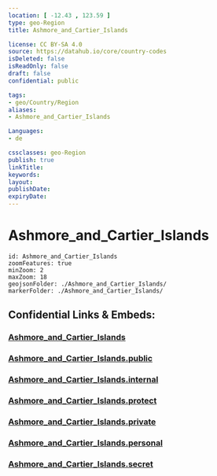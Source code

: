 ```yaml
---
location: [ -12.43 , 123.59 ] 
type: geo-Region
title: Ashmore_and_Cartier_Islands

license: CC BY-SA 4.0
source: https://datahub.io/core/country-codes
isDeleted: false
isReadOnly: false
draft: false
confidential: public

tags:
- geo/Country/Region
aliases:
- Ashmore_and_Cartier_Islands

Languages:
- de

cssclasses: geo-Region
publish: true
linkTitle: 
keywords: 
layout: 
publishDate: 
expiryDate: 
---
```


# Ashmore_and_Cartier_Islands

```leaflet
id: Ashmore_and_Cartier_Islands
zoomFeatures: true 
minZoom: 2 
maxZoom: 18
geojsonFolder: ./Ashmore_and_Cartier_Islands/
markerFolder: ./Ashmore_and_Cartier_Islands/
```


## Confidential Links & Embeds: 

### [Ashmore_and_Cartier_Islands](/_Standards/Earth/Continent/Australasia/Australia/Counties/Ashmore_and_Cartier_Islands.md) 

### [Ashmore_and_Cartier_Islands.public](/_public/Earth/Continent/Australasia/Australia/Counties/Ashmore_and_Cartier_Islands.public.md) 

### [Ashmore_and_Cartier_Islands.internal](/_internal/Earth/Continent/Australasia/Australia/Counties/Ashmore_and_Cartier_Islands.internal.md) 

### [Ashmore_and_Cartier_Islands.protect](/_protect/Earth/Continent/Australasia/Australia/Counties/Ashmore_and_Cartier_Islands.protect.md) 

### [Ashmore_and_Cartier_Islands.private](/_private/Earth/Continent/Australasia/Australia/Counties/Ashmore_and_Cartier_Islands.private.md) 

### [Ashmore_and_Cartier_Islands.personal](/_personal/Earth/Continent/Australasia/Australia/Counties/Ashmore_and_Cartier_Islands.personal.md) 

### [Ashmore_and_Cartier_Islands.secret](/_secret/Earth/Continent/Australasia/Australia/Counties/Ashmore_and_Cartier_Islands.secret.md)

